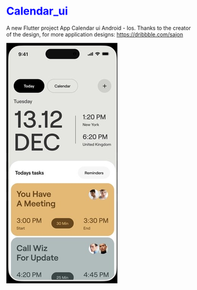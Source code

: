 # <span style="color:blue">Calendar_ui</span>

A new Flutter project App Calendar ui Android - Ios.
Thanks to the creator of the design, for more application designs: https://dribbble.com/sajon

![Image.](/assets/ui/img.JPG)